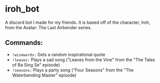 # iroh_bot
A discord bot I made for my friends. It is based off of the character, Iroh, from the Avatar: The Last Airbender series.

## Commands:
- `!wisewords:` Gets a random inspirational quote
- `!leaves:` Plays a sad song ("Leaves from the Vine" from the "The Tales of Ba Sing Se" episode)
- `!seasons:` Plays a party song ("Four Seasons" from the "The Waterbending Master" episode)
